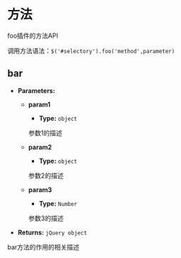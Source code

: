 # 方法

foo插件的方法API

调用方法语法：`$('#selectory').foo('method',parameter)`

## bar

- **Parameters:**

  - **param1**

    - **Type:** `object`

    参数1的描述

  - **param2**

    - **Type:** `object`

    参数2的描述

  - **param3**

    - **Type:** `Number`

    参数3的描述

- **Returns:** `jQuery object`

bar方法的作用的相关描述

